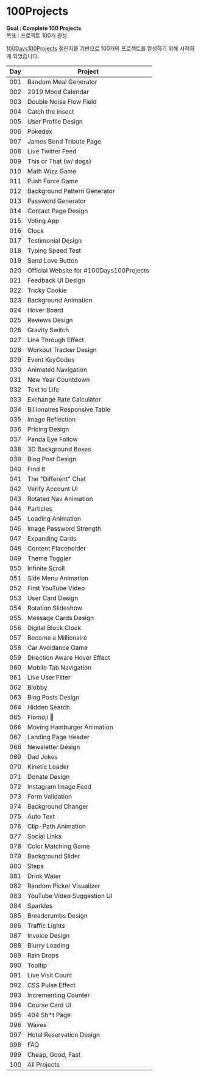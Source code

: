 # 100Projects
**Goal : Complete 100 Projects**  
목표 : 프로젝트 100개 완성

[100Days100Projects](https://github.com/florinpop17/100Days100Projects) 챌린지를 기반으로 100개의 프로젝트를 완성하기 위해 시작하게 되었습니다.

| Day |	Project |
|-----|---------|
| 001 |	Random Meal Generator |
| 002 |	2019 Mood Calendar |
| 003 |	Double Noise Flow Field	|
| 004 |	Catch the insect |
| 005 |	User Profile Design	|
| 006 |	Pokedex	|
| 007 |	James Bond Tribute Page	|
| 008 |	Live Twitter Feed	|
| 009 |	This or That (w/ dogs)	|
| 010 |	Math Wizz Game |
| 011 |	Push Force Game |
| 012 |	Background Pattern Generator |
| 013 |	Password Generator |
| 014 |	Contact Page Design	|
| 015 |	Voting App |
| 016 |	Clock	|
| 017 |	Testimonial Design |
| 018 |	Typing Speed Test	|
| 019 |	Send Love Button |
| 020 |	Official Website for #100Days100Projects |
| 021 |	Feedback UI Design |
| 022 |	Tricky Cookie |
| 023 |	Background Animation |
| 024 |	Hover Board |
| 025 |	Reviews Design |
| 026 |	Gravity Switch |
| 027 |	Line Through Effect |
| 028 |	Workout Tracker Design |
| 029 |	Event KeyCodes |
| 030 |	Animated Navigation |
| 031 |	New Year Countdown |
| 032 |	Text to Life |
| 033 |	Exchange Rate Calculator |
| 034 |	Billionaires Responsive Table |
| 035 |	Image Reflection |
| 036 |	Pricing Design |
| 037 |	Panda Eye Follow |
| 038 |	3D Background Boxes |
| 039 |	Blog Post Design |
| 040 |	Find It |
| 041 |	The "Different" Chat |
| 042 |	Verify Account UI |
| 043 |	Rotated Nav Animation |
| 044 |	Particles |
| 045 |	Loading Animation |
| 046 |	Image Password Strength |
| 047 |	Expanding Cards |
| 048 |	Content Placeholder |
| 049 |	Theme Toggler |
| 050 |	Infinite Scroll |
| 051 |	Side Menu Animation |
| 052 |	First YouTube Video |
| 053 |	User Card Design |
| 054 |	Rotation Slideshow |
| 055 |	Message Cards Design |
| 056 |	Digital Block Clock |
| 057 |	Become a Millionaire |
| 058 |	Car Avoidance Game |
| 059 |	Direction Aware Hover Effect |
| 060 |	Mobile Tab Navigation |
| 061 |	Live User Filter |
| 062 |	Blobby |
| 063 |	Blog Posts Design |
| 064 |	Hidden Search |
| 065 |	Flomoji 🤩 |
| 066 |	Moving Hamburger Animation |
| 067 |	Landing Page Header |
| 068 |	Newsletter Design |
| 069 |	Dad Jokes |
| 070 |	Kinetic Loader |
| 071 |	Donate Design |
| 072 |	Instagram Image Feed |
| 073 |	Form Validation |
| 074 |	Background Changer |
| 075 |	Auto Text |
| 076 |	Clip-Path Animation |
| 077 |	Social Links |
| 078 |	Color Matching Game |
| 079 |	Background Slider |
| 080 |	Steps |
| 081 |	Drink Water |
| 082 |	Random Picker Visualizer |
| 083 |	YouTube Video Suggestion UI |
| 084 |	Sparkles |
| 085 |	Breadcrumbs Design |
| 086 |	Traffic Lights |
| 087 |	Invoice Design |
| 088 |	Blurry Loading |
| 089 |	Rain Drops |
| 090 |	Tooltip |
| 091 |	Live Visit Count |
| 092 |	CSS Pulse Effect |
| 093 |	Incrementing Counter |
| 094 |	Course Card UI |
| 095 |	404 Sh\*t Page |
| 096 |	Waves |
| 097 |	Hotel Reservation Design |
| 098 |	FAQ |
| 099 |	Cheap, Good, Fast |
| 100 |	All Projects |
